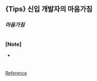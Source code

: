 ## {Tips} 신입 개발자의 마음가짐

### _마음가짐_

#

### [Note]

-

#

[Reference](https://www.youtube.com/watch?v=-5Wnqsu0EB8)
